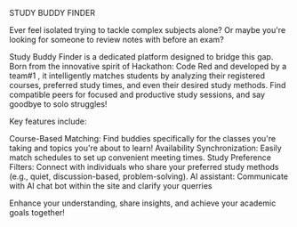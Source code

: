 STUDY BUDDY FINDER

Ever feel isolated trying to tackle complex subjects alone? Or maybe you're looking for someone to review notes with before an exam?

Study Buddy Finder is a dedicated platform designed to bridge this gap. Born from the innovative spirit of Hackathon: Code Red and developed by a team#1 , it intelligently matches students by analyzing their registered courses, preferred study times, and even their desired study methods. Find compatible peers for focused and productive study sessions, and say goodbye to solo struggles!

Key features include:

Course-Based Matching: Find buddies specifically for the classes you're taking and topics you're about to learn! Availability Synchronization: Easily match schedules to set up convenient meeting times. Study Preference Filters: Connect with individuals who share your preferred study methods (e.g., quiet, discussion-based, problem-solving). AI assistant: Communicate with AI chat bot within the site and clarify your querries

Enhance your understanding, share insights, and achieve your academic goals together!
